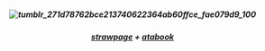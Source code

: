 
<h5 align="center"

![tumblr_271d78762bce213740622364ab60ffce_fae079d9_100](https://github.com/user-attachments/assets/393e4f23-6069-468c-a507-52d84806e89c)




<h5 align="center"

  
<h5 align="center"> 

[strawpage](https://uitimatelifeform.straw.page/) + [atabook](https://keithgane.atabook.org/)


